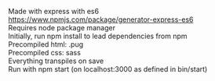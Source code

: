 Made with express with es6 <br />
https://www.npmjs.com/package/generator-express-es6 <br />
Requires node package manager <br /> 
Initially, run npm install to lead dependencies from npm <br />
Precompiled html: .pug <br />
Precompiled css: sass <br />
Everything transpiles on save <br />
Run with npm start (on localhost:3000 as defined in bin/start) <br />